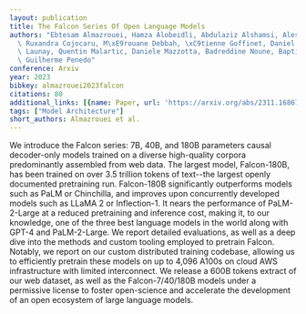 ```yaml
---
layout: publication
title: The Falcon Series Of Open Language Models
authors: "Ebtesam Almazrouei, Hamza Alobeidli, Abdulaziz Alshamsi, Alessandro Cappelli,\
  \ Ruxandra Cojocaru, M\xE9rouane Debbah, \xC9tienne Goffinet, Daniel Hesslow, Julien\
  \ Launay, Quentin Malartic, Daniele Mazzotta, Badreddine Noune, Baptiste Pannier,\
  \ Guilherme Penedo"
conference: Arxiv
year: 2023
bibkey: almazrouei2023falcon
citations: 80
additional_links: [{name: Paper, url: 'https://arxiv.org/abs/2311.16867'}]
tags: ["Model Architecture"]
short_authors: Almazrouei et al.
---
```

We introduce the Falcon series: 7B, 40B, and 180B parameters causal
decoder-only models trained on a diverse high-quality corpora predominantly
assembled from web data. The largest model, Falcon-180B, has been trained on
over 3.5 trillion tokens of text--the largest openly documented pretraining
run. Falcon-180B significantly outperforms models such as PaLM or Chinchilla,
and improves upon concurrently developed models such as LLaMA 2 or
Inflection-1. It nears the performance of PaLM-2-Large at a reduced pretraining
and inference cost, making it, to our knowledge, one of the three best language
models in the world along with GPT-4 and PaLM-2-Large. We report detailed
evaluations, as well as a deep dive into the methods and custom tooling
employed to pretrain Falcon. Notably, we report on our custom distributed
training codebase, allowing us to efficiently pretrain these models on up to
4,096 A100s on cloud AWS infrastructure with limited interconnect. We release a
600B tokens extract of our web dataset, as well as the Falcon-7/40/180B models
under a permissive license to foster open-science and accelerate the
development of an open ecosystem of large language models.